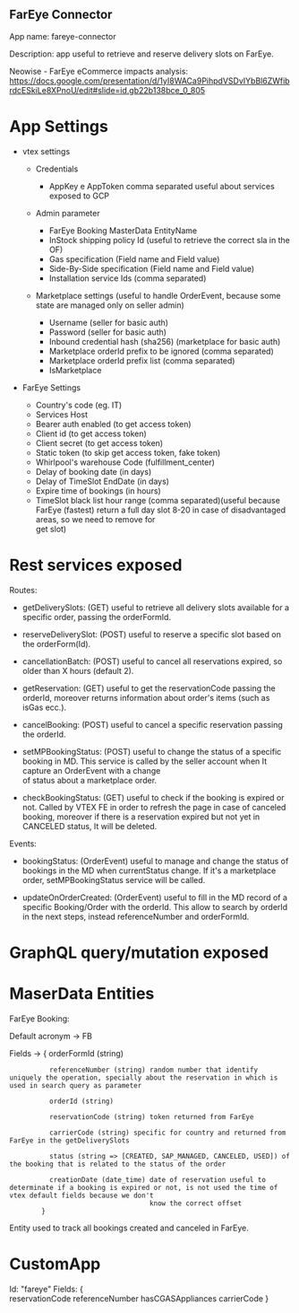 ## FarEye Connector

App name: fareye-connector

Description: app useful to retrieve and reserve delivery slots on FarEye. 

Neowise - FarEye eCommerce impacts analysis: https://docs.google.com/presentation/d/1yI8WACa9PihpdVSDvIYbBl6ZWfibrdcESkiLe8XPnoU/edit#slide=id.gb22b138bce_0_805
# App Settings

  - vtex settings 
  
    - Credentials 

      - AppKey e AppToken comma separated useful about services exposed to GCP
  
    - Admin parameter 

      - FarEye Booking MasterData EntityName
      - InStock shipping policy Id (useful to retrieve the correct sla in the OF)
      - Gas specification (Field name and Field value) 
      - Side-By-Side specification (Field name and Field value)
      - Installation service Ids (comma separated)
  
    - Marketplace settings (useful to handle OrderEvent, because some state are managed only on seller admin)

      - Username (seller for basic auth)
      - Password (seller for basic auth)
      - Inbound credential hash (sha256) (marketplace for basic auth)
      - Marketplace orderId prefix to be ignored (comma separated)
      - Marketplace orderId prefix list (comma separated)
      - IsMarketplace

  - FarEye Settings

    - Country's code (eg. IT)
    - Services Host
    - Bearer auth enabled (to get access token)
    - Client id (to get access token)
    - Client secret (to get access token)
    - Static token (to skip get access token, fake token)
    - Whirlpool's warehouse Code (fulfillment_center)
    - Delay of booking date (in days)
    - Delay of TimeSlot EndDate (in days)
    - Expire time of bookings (in hours)
    - TimeSlot black list hour range (comma separated)(useful because FarEye (fastest) return a full day slot 8-20 in case of disadvantaged areas, so we need to remove for    
                                                       get slot)
# Rest services exposed
Routes:
  - getDeliverySlots: (GET) useful to retrieve all delivery slots available for a specific order, passing the orderFormId.
  
  - reserveDeliverySlot: (POST) useful to reserve a specific slot based on the orderForm(Id).
  
  - cancellationBatch: (POST) useful to cancel all reservations expired, so older than X hours (default 2).

  - getReservation: (GET) useful to get the reservationCode passing the orderId, moreover returns information about order's items (such as isGas ecc.).
  
  - cancelBooking: (POST) useful to cancel a specific reservation passing the orderId.

  - setMPBookingStatus: (POST) useful to change the status of a specific booking in MD. This service is called by the seller account when It capture an OrderEvent with a change  
                               of status about a marketplace order.

  - checkBookingStatus: (GET) useful to check if the booking is expired or not. Called by VTEX FE in order to refresh the page in case of canceled booking, moreover if there is
                              a reservation expired but not yet in CANCELED status, It will be deleted.  

Events:
  - bookingStatus: (OrderEvent) useful to manage and change the status of bookings in the MD when currentStatus change. If it's a marketplace order, setMPBookingStatus service 
                                will be called.

  - updateOnOrderCreated: (OrderEvent) useful to fill in the MD record of a specific Booking/Order with the orderId. This allow to search by orderId in the next steps, instead 
               referenceNumber and orderFormId.
# GraphQL query/mutation exposed

# MaserData Entities

FarEye Booking:

  Default acronym -> FB

  Fields -> {
              orderFormId (string)

              referenceNumber (string) random number that identify uniquely the operation, specially about the reservation in which is used in search query as parameter

              orderId (string)

              reservationCode (string) token returned from FarEye

              carrierCode (string) specific for country and returned from FarEye in the getDeliverySlots

              status (string => [CREATED, SAP_MANAGED, CANCELED, USED]) of the booking that is related to the status of the order

              creationDate (date_time) date of reservation useful to determinate if a booking is expired or not, is not used the time of vtex default fields because we don't
                                       know the correct offset
            }
  
  Entity used to track all bookings created and canceled in FarEye.

# CustomApp 

Id: "fareye"
Fields: {  
          reservationCode
          referenceNumber
          hasCGASAppliances
          carrierCode
        }
